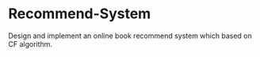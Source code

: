 # Recommend-System
Design and implement an online book recommend system which based on CF algorithm.

